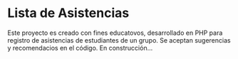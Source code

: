 # Lista de Asistencias
Este proyecto es creado con fines educatovos, desarrollado en PHP para registro de asistencias de estudiantes de un grupo.
Se aceptan sugerencias y recomendacios en el código.
En construcción...
